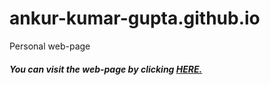 # ankur-kumar-gupta.github.io

Personal web-page


##### You can visit the web-page by clicking [HERE.](https://ankur-kumar-gupta.github.io/)
